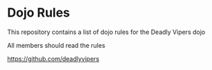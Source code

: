 Dojo Rules
==========

This repository contains a list of dojo rules for the Deadly Vipers dojo


All members should read the rules

https://github.com/deadlyvipers